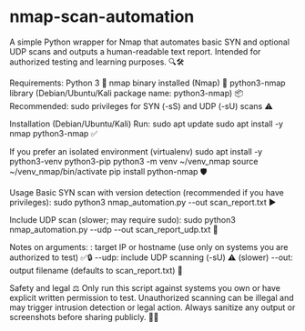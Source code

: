 # nmap-scan-automation
A simple Python wrapper for Nmap that automates basic SYN and optional UDP scans and outputs a human-readable text report. Intended for authorized testing and learning purposes. 🔍🛠️

Requirements:
Python 3 🐍
nmap binary installed (Nmap) 🧭
python3-nmap library (Debian/Ubuntu/Kali package name: python3-nmap) 📦
Recommended: sudo privileges for SYN (-sS) and UDP (-sU) scans ⚠️

Installation (Debian/Ubuntu/Kali)
Run:
sudo apt update
sudo apt install -y nmap python3-nmap ✅

If you prefer an isolated environment (virtualenv)
sudo apt install -y python3-venv python3-pip
python3 -m venv ~/venv_nmap
source ~/venv_nmap/bin/activate
pip install python-nmap 🛡️

Usage
Basic SYN scan with version detection (recommended if you have privileges):
sudo python3 nmap_automation.py <target> --out scan_report.txt ▶️

Include UDP scan (slower; may require sudo):
sudo python3 nmap_automation.py <target> --udp --out scan_report_udp.txt 🐢

Notes on arguments:
<target>: target IP or hostname (use only on systems you are authorized to test) ✅🔒
--udp: include UDP scanning (-sU) ⚠️ (slower)
--out: output filename (defaults to scan_report.txt) 💾

Safety and legal ⚖️
Only run this script against systems you own or have explicit written permission to test. Unauthorized scanning can be illegal and may trigger intrusion detection or legal action. Always sanitize any output or screenshots before sharing publicly. 🚫👮
